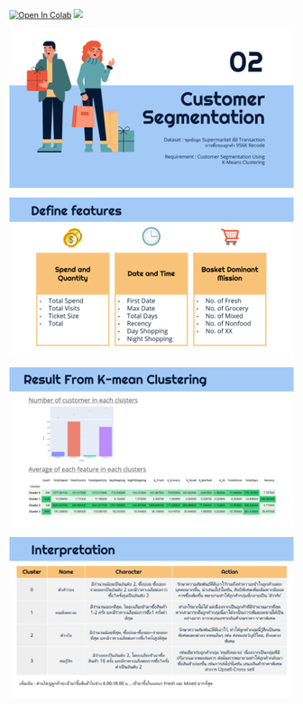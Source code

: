 [![Open In Colab](https://colab.research.google.com/assets/colab-badge.svg)](https://colab.research.google.com/drive/1sgypYbAllijNEcQDnt7aa5LPoH4fRunl?usp=sharing)
![](images/github-small.PNG)

![This is an image](Images/02-1.PNG)

![This is an image](Images/02-2.PNG)

![This is an image](Images/02-3.PNG)

![This is an image](Images/02-4.PNG)
